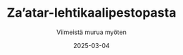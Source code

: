 ---
title: "Za’atar-lehtikaalipestopasta"
image: "https://vegaanibotti.lauravuo.me/2025/03/2025-03-04_small.png"
date: 2025-03-04
receipt_url: "https://viimeistamuruamyoten.com/zaatar-lehtikaalipestopasta/"
author: "Viimeistä murua myöten"
---